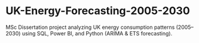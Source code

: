 # UK-Energy-Forecasting-2005-2030
MSc Dissertation project analyzing UK energy consumption patterns (2005–2030) using SQL, Power BI, and Python (ARIMA &amp; ETS forecasting).
